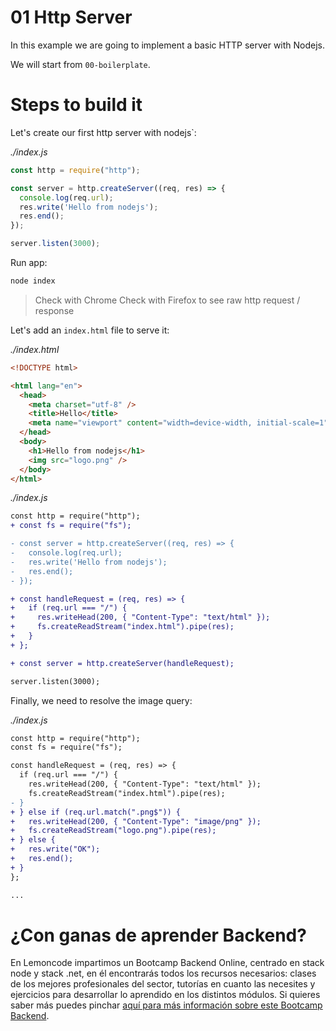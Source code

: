 # 01 Http Server

In this example we are going to implement a basic HTTP server with Nodejs.

We will start from `00-boilerplate`.

# Steps to build it

Let's create our first http server with nodejs`:

_./index.js_

```javascript
const http = require("http");

const server = http.createServer((req, res) => {
  console.log(req.url);
  res.write('Hello from nodejs');
  res.end();
});

server.listen(3000);
```

Run app:

```bash
node index

```

> Check with Chrome
> Check with Firefox to see raw http request / response

Let's add an `index.html` file to serve it:

_./index.html_

```html
<!DOCTYPE html>

<html lang="en">
  <head>
    <meta charset="utf-8" />
    <title>Hello</title>
    <meta name="viewport" content="width=device-width, initial-scale=1" />
  </head>
  <body>
    <h1>Hello from nodejs</h1>
    <img src="logo.png" />
  </body>
</html>

```

_./index.js_

```diff
const http = require("http");
+ const fs = require("fs");

- const server = http.createServer((req, res) => {
-   console.log(req.url);
-   res.write('Hello from nodejs');
-   res.end();
- });

+ const handleRequest = (req, res) => {
+   if (req.url === "/") {
+     res.writeHead(200, { "Content-Type": "text/html" });
+     fs.createReadStream("index.html").pipe(res);
+   }
+ };

+ const server = http.createServer(handleRequest);

server.listen(3000);
```

Finally, we need to resolve the image query:

_./index.js_

```diff
const http = require("http");
const fs = require("fs");

const handleRequest = (req, res) => {
  if (req.url === "/") {
    res.writeHead(200, { "Content-Type": "text/html" });
    fs.createReadStream("index.html").pipe(res);
- }
+ } else if (req.url.match(".png$")) {
+   res.writeHead(200, { "Content-Type": "image/png" });
+   fs.createReadStream("logo.png").pipe(res);
+ } else {
+   res.write("OK");
+   res.end();
+ }
};

...

```

# ¿Con ganas de aprender Backend?

En Lemoncode impartimos un Bootcamp Backend Online, centrado en stack node y stack .net, en él encontrarás todos los recursos necesarios: clases de los mejores profesionales del sector, tutorías en cuanto las necesites y ejercicios para desarrollar lo aprendido en los distintos módulos. Si quieres saber más puedes pinchar [aquí para más información sobre este Bootcamp Backend](https://lemoncode.net/bootcamp-backend#bootcamp-backend/banner).
